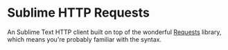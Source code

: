 # Sublime HTTP Requests
An Sublime Text HTTP client built on top of the wonderful [Requests](http://docs.python-requests.org/en/master/) library, which means you're probably familiar with the syntax.
